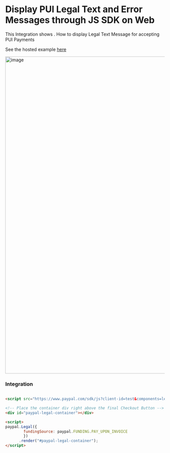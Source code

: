 # Display PUI Legal Text and Error Messages through JS SDK on Web 

This Integration shows . How to display Legal Text Message for accepting PUI Payments

See the hosted example [here](https://pui-legal-app.herokuapp.com/)

<img width="1000" alt="image" src="https://user-images.githubusercontent.com/9788837/162337448-79b1d6c8-6766-41d6-920f-f5400b777e02.png">


### Integration

```html

<script src="https://www.paypal.com/sdk/js?client-id=test&components=legal"></script>

<!-- Place the container div right above the final Checkout Button -->
<div id="paypal-legal-container"></div> 

<script>
paypal.Legal({
        fundingSource: paypal.FUNDING.PAY_UPON_INVOICE
        })
      .render("#paypal-legal-container");
</script>

```
